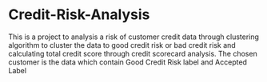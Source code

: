 # Credit-Risk-Analysis
This is a project to analysis a risk of customer credit data through clustering algorithm to cluster the data to good credit risk or bad credit risk and calculating total credit score through credit scorecard analysis. The chosen customer is the data which contain Good Credit Risk label and Accepted Label
